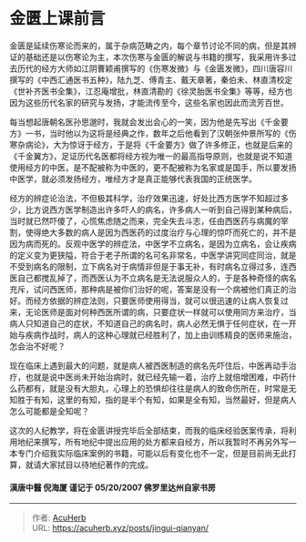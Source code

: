 # 金匮上课前言


金匮是延续伤寒论而来的，属于杂病范畴之内，每个章节讨论不同的病，但是其辨证的基础还是以伤寒论为主，本次伤寒与金匮的解说与书籍的撰写，我采用许多过去历代的经方大师如江阴曹颖甫撰写的《伤寒发微》与《金匮发微》，四川唐容川撰写的《中西汇通医书五种》，陆九芝、傅青主、戴天章著，秦伯未、林直清校定《世补齐医书全集》，江忍庵增批，林直清勘的《徐灵胎医书全集》等等，经方也因为这些历代名家的研究与发扬，才能流传至今，这些名家也因此而流芳百世。

<!--more-->

每当想起唐朝名医孙思邈时，我就会发出会心的一笑，因为他是先写出《千金要方》一书，当时他以为这将是经典之作，数年之后他看到了汉朝张仲景所写的《伤寒杂病论》，大为惊讶于经方，于是将《千金要方》做了许多修正，也就是后来的《千金翼方》，足证历代名医都将经方视为唯一的最高指导原则，也就是说不知道使用经方的中医，是不配被称为中医的，更不配被称为名家或是国手，所以要发扬中医学，就必须发扬经方，唯经方才是真正能够代表我国的正统医学。

经方的辨症论治法，不但极其科学，治疗效果迅速，好处比西方医学不知超过多少，比方说西方医学制造出许多吓人的病名，许多病人一听到自己得到某种病后，当时就已然吓傻了，心慌焦虑随之而来，完全失去斗志，任由西医药与病魔的宰割，使得绝大多数的病人是因为西医药的过度治疗与心理的惊吓而死亡的，并不是因为病而死的。反观中医学的辨症法，中医学不立病名，是因为立病名，会让疾病的定义变为更狭隘，符合于老子所谓的名可名非常名，中医学讲究同症同治，就是不受到病名的限制，立下病名对于病情非但是于事无补，有时病名立得过多，连西医自己都搅乱掉了，而西医认为不立病名是无法说服众人的，于是各种奇怪的病名充斥，试问西医师，那种病是被你们治好的呢，答案是没有一个病被他们真正的治好。而经方依据的辨症法则，只要医师使用得当，就可以很迅速的让病人恢复过来，无论医师是面对何种西医所谓的病，只要症状一样就可以使用同方来治疗，当病人只知道自己的症状，不知道自己的病名时，病人必然无惧于任何症状，在一开始与疾病作战时，病人的这种心理就已经胜利了，加上由训练精良的医师来施治，怎会治不好呢？

现在临床上遇到最大的问题，就是病人被西医制造的病名先吓住后，中医再动手治疗，也就是说中医尚未开始治病时，就已经先输一着，治疗上就倍增困难，中药什么药都有，就是没有大胆丸，心理上的恐惧却往往是病人的致命伤所在，时常是无知胜于有知，这里的有知，指的是半个有知，如果是全有知，当然最好，但是病人怎么可能都是全知呢？

这次的人纪教学，将在金匮讲授完毕后全部结束，而我的临床经验医案传承，将利用地纪来撰写，所有地纪中提出应用的处方都来自经方，所以我暂时不再另外写一本专门介绍我实际临床案例的书籍，可能以后有变化也不一定，但是目前尚无此打算，就请大家拭目以待地纪著作的完成。

#### 漢唐中醫 倪海厦 谨记于 05/20/2007 佛罗里达州自家书房

---

> 作者: [AcuHerb](https://acuherb.xyz)  
> URL: https://acuherb.xyz/posts/jingui-qianyan/  

